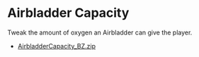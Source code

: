 # Airbladder Capacity
Tweak the amount of oxygen an Airbladder can give the player.

- [AirbladderCapacity_BZ.zip]()
